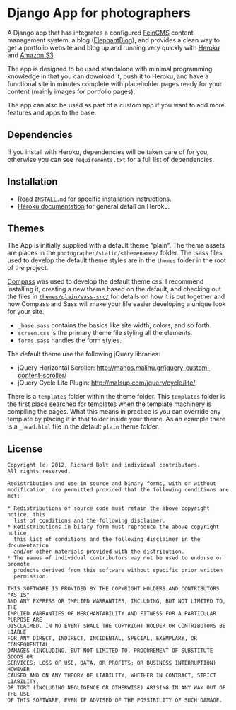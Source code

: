 Django App for photographers
============================

A Django app that has integrates a configured
[FeinCMS](http://www.feincms.org/)
content management system, a blog
([ElephantBlog](https://github.com/feincms/feincms-elephantblog)), and
provides a clean way to get a portfolio website and blog up and running
very quickly with [Heroku](http://www.heroku.com/) and
[Amazon S3](http://aws.amazon.com/s3/).

The app is designed to be used standalone with minimal programming knowledge
in that you can download it, push it to Heroku, and have a functional site
in minutes complete with placeholder pages ready for your content (mainly
images for portfolio pages).

The app can also be used as part of a custom app if you want to add more
features and apps to the base.


Dependencies
------------

If you install with Heroku, dependencies will be taken care of for you,
otherwise you can see `requirements.txt` for a full list of dependencies.

Installation
------------

* Read [`INSTALL.md`](https://github.com/richardbolt/django-photographer/tree/master/INSTALL.md) for specific installation instructions.
* [Heroku documentation](https://devcenter.heroku.com/articles/quickstart) for general detail on Heroku.

Themes
------

The App is initially supplied with a default theme "plain". The theme assets
are places in the `photographer/static/<themename>/` folder. The .sass files
used to develop the default theme styles are in the `themes` folder in the
root of the project.

[Compass](http://compass-style.org/) was used to develop the default theme css.
I recommend installing it, creating a new theme based on the default, and
checking out the files in [`themes/plain/sass-src/`](https://github.com/richardbolt/django-photographer/tree/master/themes/plain/sass-src) for details on how it is
put together and how Compass and Sass will make your life easier developing
a unique look for your site.

* `_base.sass` contains the basics like site width, colors, and so forth.
* `screen.css` is the primary theme file styling all the elements.
* `forms.sass` handles the form styles.

The default theme use the following jQuery libraries:

* jQuery Horizontal Scroller: http://manos.malihu.gr/jquery-custom-content-scroller/
* jQuery Cycle Lite Plugin: http://malsup.com/jquery/cycle/lite/

There is a `templates` folder within the theme folder. This `templates` folder
is the first place searched for templates when the template machinery is
compiling the pages. What this means in practice is you can override any
template by placing it in that folder inside your theme. As an example there
is a `_head.html` file in the default `plain` theme folder.

License
-------

```
Copyright (c) 2012, Richard Bolt and individual contributors.
All rights reserved.

Redistribution and use in source and binary forms, with or without
modification, are permitted provided that the following conditions are met:

* Redistributions of source code must retain the above copyright notice, this
  list of conditions and the following disclaimer.
* Redistributions in binary form must reproduce the above copyright notice,
  this list of conditions and the following disclaimer in the documentation
  and/or other materials provided with the distribution.
* The names of individual contributors may not be used to endorse or promote
  products derived from this software without specific prior written
  permission.

THIS SOFTWARE IS PROVIDED BY THE COPYRIGHT HOLDERS AND CONTRIBUTORS "AS IS"
AND ANY EXPRESS OR IMPLIED WARRANTIES, INCLUDING, BUT NOT LIMITED TO, THE
IMPLIED WARRANTIES OF MERCHANTABILITY AND FITNESS FOR A PARTICULAR PURPOSE ARE
DISCLAIMED. IN NO EVENT SHALL THE COPYRIGHT HOLDER OR CONTRIBUTORS BE LIABLE
FOR ANY DIRECT, INDIRECT, INCIDENTAL, SPECIAL, EXEMPLARY, OR CONSEQUENTIAL
DAMAGES (INCLUDING, BUT NOT LIMITED TO, PROCUREMENT OF SUBSTITUTE GOODS OR
SERVICES; LOSS OF USE, DATA, OR PROFITS; OR BUSINESS INTERRUPTION) HOWEVER
CAUSED AND ON ANY THEORY OF LIABILITY, WHETHER IN CONTRACT, STRICT LIABILITY,
OR TORT (INCLUDING NEGLIGENCE OR OTHERWISE) ARISING IN ANY WAY OUT OF THE USE
OF THIS SOFTWARE, EVEN IF ADVISED OF THE POSSIBILITY OF SUCH DAMAGE.
```